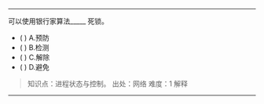 ---
可以使用银行家算法_____ 死锁。
- ( ) A.预防 
- ( ) B.检测 
- ( ) C.解除 
- ( ) D.避免

> 知识点：进程状态与控制。
> 出处：网络
> 难度：1
> 解释

---